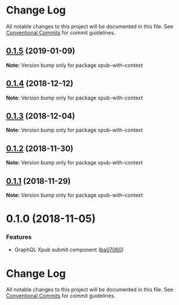 # Change Log

All notable changes to this project will be documented in this file.
See [Conventional Commits](https://conventionalcommits.org) for commit guidelines.

## [0.1.5](https://gitlab.coko.foundation/pubsweet/pubsweet/compare/xpub-with-context@0.1.4...xpub-with-context@0.1.5) (2019-01-09)

**Note:** Version bump only for package xpub-with-context





## [0.1.4](https://gitlab.coko.foundation/pubsweet/pubsweet/compare/xpub-with-context@0.1.3...xpub-with-context@0.1.4) (2018-12-12)

**Note:** Version bump only for package xpub-with-context





## [0.1.3](https://gitlab.coko.foundation/pubsweet/pubsweet/compare/xpub-with-context@0.1.2...xpub-with-context@0.1.3) (2018-12-04)

**Note:** Version bump only for package xpub-with-context





## [0.1.2](https://gitlab.coko.foundation/pubsweet/pubsweet/compare/xpub-with-context@0.1.1...xpub-with-context@0.1.2) (2018-11-30)

**Note:** Version bump only for package xpub-with-context





## [0.1.1](https://gitlab.coko.foundation/pubsweet/pubsweet/compare/xpub-with-context@0.1.0...xpub-with-context@0.1.1) (2018-11-29)

**Note:** Version bump only for package xpub-with-context





<a name="0.1.0"></a>
# 0.1.0 (2018-11-05)


### Features

* GraphQL Xpub submit component ([ba07060](https://gitlab.coko.foundation/pubsweet/pubsweet/commit/ba07060))




# Change Log

All notable changes to this project will be documented in this file.
See [Conventional Commits](https://conventionalcommits.org) for commit guidelines.
